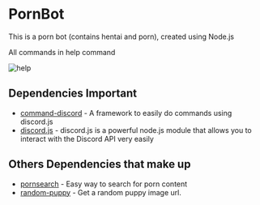 # PornBot
This is a porn bot (contains hentai and porn), created using Node.js

All commands in help command

![help](https://user-images.githubusercontent.com/30308156/51846720-47ea7d00-2301-11e9-9591-7c0d7fd917ed.png)

## Dependencies Important

* [command-discord](https://www.npmjs.com/package/command-discord) - A framework to easily do commands using discord.js
* [discord.js](https://www.npmjs.com/package/discord.js) - discord.js is a powerful node.js module that allows you to interact with the Discord API very easily

## Others Dependencies that make up

* [pornsearch](https://www.npmjs.com/package/pornsearch) - Easy way to search for porn content
* [random-puppy](https://www.npmjs.com/package/random-puppy) - Get a random puppy image url.
